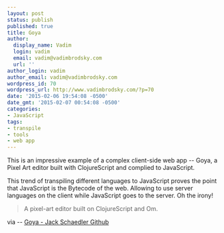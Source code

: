 ```yaml
---
layout: post
status: publish
published: true
title: Goya
author:
  display_name: Vadim
  login: vadim
  email: vadim@vadimbrodsky.com
  url: ''
author_login: vadim
author_email: vadim@vadimbrodsky.com
wordpress_id: 70
wordpress_url: http://www.vadimbrodsky.com/?p=70
date: '2015-02-06 19:54:08 -0500'
date_gmt: '2015-02-07 00:54:08 -0500'
categories:
- JavaScript
tags:
- transpile
- tools
- web app
---
```

<p>This is an impressive example of a complex client-side web app -- Goya, a Pixel Art editor built with ClojureScript and complied to JavaScript.</p>
<p>This trend of transpiling different languages to JavaScript proves the point that JavaScript is the Bytecode of the web. Allowing to use server languages on the client while JavaScript goes to the server. Oh the irony!</p>
<blockquote><p>
  A pixel-art editor built on ClojureScript and Om.<br />
</blockquote></p>
<p>via -- <a href="https://github.com/jackschaedler/goya">Goya - Jack Schaedler Github</a></p>

